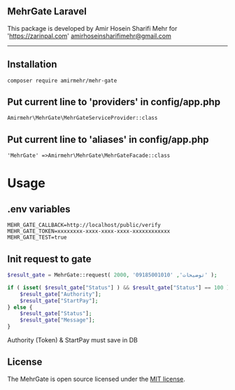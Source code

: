 ## MehrGate Laravel
This package is developed by Amir Hosein Sharifi Mehr for 'https://zarinpal.com'
amirhoseinsharifimehr@gmail.com

---

## Installation
```
composer require amirmehr/mehr-gate
```

## Put current line to 'providers' in config/app.php
```
Amirmehr\MehrGate\MehrGateServiceProvider::class
```

## Put current line to 'aliases' in config/app.php
```
'MehrGate' =>Amirmehr\MehrGate\MehrGateFacade::class
```

# Usage 

## .env variables
```dotenv
MEHR_GATE_CALLBACK=http://localhost/public/verify
MEHR_GATE_TOKEN=xxxxxxxx-xxxx-xxxx-xxxx-xxxxxxxxxxxx
MEHR_GATE_TEST=true
```

## Init request to gate

```php
$result_gate = MehrGate::request( 2000, 'توضیحات', '09185001010' );

if ( isset( $result_gate["Status"] ) && $result_gate["Status"] == 100 ) {
    $result_gate["Authority"];
    $result_gate["StartPay"];
} else {
    $result_gate["Status"];
    $result_gate["Message"];
}
```
Authority (Token) & StartPay must save in DB

## License

The MehrGate is open source licensed under the [MIT license](https://opensource.org/licenses/MIT).


